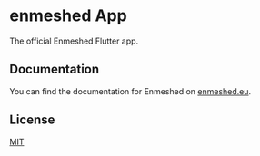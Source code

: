 # enmeshed App

The official Enmeshed Flutter app.

## Documentation

You can find the documentation for Enmeshed on [enmeshed.eu](https://enmeshed.eu).

## License

[MIT](LICENSE)
